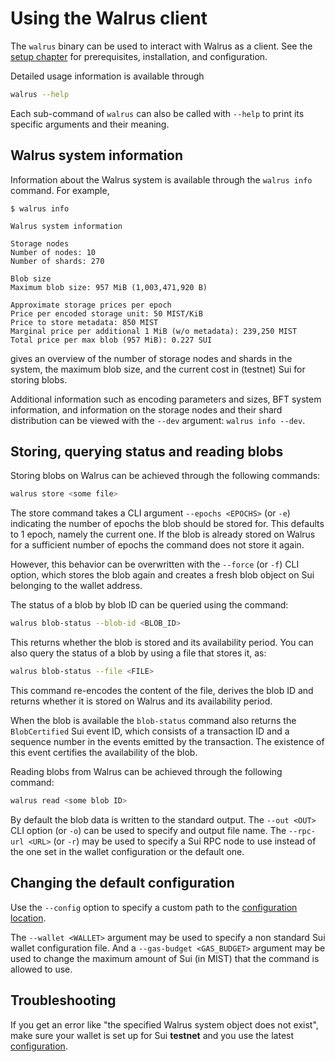 # Using the Walrus client

The `walrus` binary can be used to interact with Walrus as a client. See the [setup
chapter](./setup.md) for prerequisites, installation, and configuration.

Detailed usage information is available through

```sh
walrus --help
```

Each sub-command of `walrus` can also be called with `--help` to print its specific
arguments and their meaning.

## Walrus system information

Information about the Walrus system is available through the `walrus info` command. For example,

```console
$ walrus info

Walrus system information

Storage nodes
Number of nodes: 10
Number of shards: 270

Blob size
Maximum blob size: 957 MiB (1,003,471,920 B)

Approximate storage prices per epoch
Price per encoded storage unit: 50 MIST/KiB
Price to store metadata: 850 MIST
Marginal price per additional 1 MiB (w/o metadata): 239,250 MIST
Total price per max blob (957 MiB): 0.227 SUI
```

gives an overview of the number of storage nodes and shards in the system, the maximum blob size,
and the current cost in (testnet) Sui for storing blobs.

Additional information such as encoding parameters and sizes, BFT system information, and
information on the storage nodes and their shard distribution can be viewed with the `--dev`
argument: `walrus info --dev`.

## Storing, querying status and reading blobs

Storing blobs on Walrus can be achieved through the following commands:

```sh
walrus store <some file>
```

The store command takes a CLI argument `--epochs <EPOCHS>` (or `-e`) indicating the number of
epochs the blob should be stored for. This defaults to 1 epoch, namely the current one. If the blob
is already stored on Walrus for a sufficient number of epochs the command does not store it again.

However, this behavior can be overwritten with the `--force` (or `-f`) CLI option, which stores
the blob again and creates a fresh blob object on Sui belonging to the wallet address.

The status of a blob by blob ID can be queried using the command:

```sh
walrus blob-status --blob-id <BLOB_ID>
```

This returns whether the blob is stored and its availability period. You can also query the
status of a blob by using a file that stores it, as:

```sh
walrus blob-status --file <FILE>
```

This command re-encodes the content of the file, derives the blob ID and returns whether it
is stored on Walrus and its availability period.

When the blob is available the `blob-status` command also returns the `BlobCertified` Sui event ID,
which consists of a transaction ID and a sequence number in the events emitted by the transaction.
The existence of this event certifies the availability of the blob.

Reading blobs from Walrus can be achieved through the following command:

```sh
walrus read <some blob ID>
```

By default the blob data is written to the standard output. The `--out <OUT>` CLI option (or `-o`)
can be used to specify and output file name. The `--rpc-url <URL>` (or `-r`) may be used to specify
a Sui RPC node to use instead of the one set in the wallet configuration or the default one.

## Changing the default configuration

Use the `--config` option to specify a custom path to the
[configuration location](../usage/configuration.html#configuration-file).

The
`--wallet <WALLET>` argument may be used to specify a non standard Sui wallet configuration file.
And a `--gas-budget <GAS_BUDGET>` argument may be used to change the maximum amount of Sui (in MIST)
that the command is allowed to use.

## Troubleshooting

If you get an error like "the specified Walrus system object does not exist", make sure your wallet
is set up for Sui **testnet** and you use the latest [configuration](./configuration.md).
